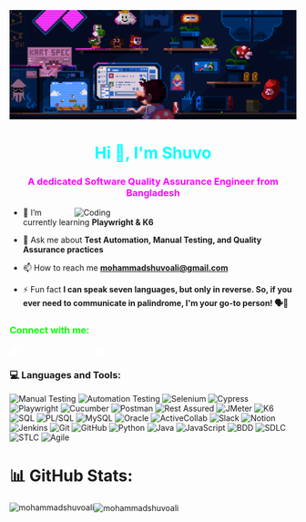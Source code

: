 [![MasterHead](https://raw.githubusercontent.com/MohammadShuvoAli/MohammadShuvoAli/main/bannar.gif)](https://www.linkedin.com/in/mohammadshuvoali/)

<h1 align="center" style="color: #00FFFF;">Hi 👋, I'm Shuvo</h1>

<h3 align="center" style="color: #FF00FF;">A dedicated Software Quality Assurance Engineer from Bangladesh</h3>
<img align="right" alt="Coding" width="390" src="https://media.tenor.com/Aw2-4sShkCUAAAAd/coding.gif">

- 🌱 I’m currently learning **Playwright & K6**

- 💬 Ask me about **Test Automation, Manual Testing, and Quality Assurance practices**

- 📫 How to reach me **mohammadshuvoali@gmail.com**

- ⚡ Fun fact **I can speak seven languages, but only in reverse. So, if you ever need to communicate in palindrome, I'm your go-to person! 🗣️🔄**

<h3 align="left" style="color: #00FF00;">Connect with me:</h3>
<p align="left">
<a href="https://linkedin.com/in/mohammadshuvoali" target="blank"><img align="center" src="https://raw.githubusercontent.com/rahuldkjain/github-profile-readme-generator/master/src/images/icons/Social/linked-in-alt.svg" alt="mohammadshuvoali" height="30" width="40" style="filter: brightness(0) invert(1);"/></a>
<a href="https://www.leetcode.com/shuvo4o4" target="blank"><img align="center" src="https://raw.githubusercontent.com/rahuldkjain/github-profile-readme-generator/master/src/images/icons/Social/leet-code.svg" alt="shuvo4o4" height="30" width="40" style="filter: brightness(0) invert(1);"/></a>
</p>

### 💻 Languages and Tools:
![Manual Testing](https://img.shields.io/badge/Manual%20Testing-%23000000.svg?style=for-the-badge&logo=manual-testing&logoColor=white) 
![Automation Testing](https://img.shields.io/badge/Automation%20Testing-%23000000.svg?style=for-the-badge&logo=automation-testing&logoColor=white) 
![Selenium](https://img.shields.io/badge/Selenium-%234E9F3D.svg?style=for-the-badge&logo=selenium&logoColor=white) 
![Cypress](https://img.shields.io/badge/Cypress-%23000F00.svg?style=for-the-badge&logo=cypress&logoColor=white) 
![Playwright](https://img.shields.io/badge/Playwright-%2300B2A5.svg?style=for-the-badge&logo=playwright&logoColor=white) 
![Cucumber](https://img.shields.io/badge/Cucumber-%2336C24A.svg?style=for-the-badge&logo=cucumber&logoColor=white) 
![Postman](https://img.shields.io/badge/Postman-%23FF6C37.svg?style=for-the-badge&logo=postman&logoColor=white) 
![Rest Assured](https://img.shields.io/badge/Rest%20Assured-%23000000.svg?style=for-the-badge&logo=rest-assured&logoColor=white) 
![JMeter](https://img.shields.io/badge/JMeter-%23615A6E.svg?style=for-the-badge&logo=jmeter&logoColor=white) 
![K6](https://img.shields.io/badge/K6-%23000000.svg?style=for-the-badge&logo=k6&logoColor=white) 
![SQL](https://img.shields.io/badge/SQL-%2307405C.svg?style=for-the-badge&logo=sql&logoColor=white) 
![PL/SQL](https://img.shields.io/badge/PL--SQL-%23000000.svg?style=for-the-badge&logo=pl-sql&logoColor=white) 
![MySQL](https://img.shields.io/badge/MySQL-%2300F6F6.svg?style=for-the-badge&logo=mysql&logoColor=white)
![Oracle](https://img.shields.io/badge/Oracle-%23F80000.svg?style=for-the-badge&logo=oracle&logoColor=white) 
![ActiveCollab](https://img.shields.io/badge/ActiveCollab-%23000000.svg?style=for-the-badge&logo=activecollab&logoColor=white) 
![Slack](https://img.shields.io/badge/Slack-%234A154B.svg?style=for-the-badge&logo=slack&logoColor=white) 
![Notion](https://img.shields.io/badge/Notion-%23000000.svg?style=for-the-badge&logo=notion&logoColor=white) 
![Jenkins](https://img.shields.io/badge/Jenkins-%23000000.svg?style=for-the-badge&logo=jenkins&logoColor=white) 
![Git](https://img.shields.io/badge/Git-%23F05032.svg?style=for-the-badge&logo=git&logoColor=white) 
![GitHub](https://img.shields.io/badge/GitHub-%23121011.svg?style=for-the-badge&logo=github&logoColor=white) 
![Python](https://img.shields.io/badge/Python-%232C75C9.svg?style=for-the-badge&logo=python&logoColor=white) 
![Java](https://img.shields.io/badge/Java-%23F80000.svg?style=for-the-badge&logo=java&logoColor=white) 
![JavaScript](https://img.shields.io/badge/JavaScript-%23F7E018.svg?style=for-the-badge&logo=javascript&logoColor=white) 
![BDD](https://img.shields.io/badge/BDD-%23000000.svg?style=for-the-badge&logo=bdd&logoColor=white) 
![SDLC](https://img.shields.io/badge/SDLC-%23000000.svg?style=for-the-badge&logo=sdlc&logoColor=white) 
![STLC](https://img.shields.io/badge/STLC-%23000000.svg?style=for-the-badge&logo=stlc&logoColor=white) 
![Agile](https://img.shields.io/badge/Agile-%2300B2A5.svg?style=for-the-badge&logo=agile&logoColor=white)

# 📊 GitHub Stats:
<p><img align="left" src="https://github-readme-stats.vercel.app/api/top-langs?username=mohammadshuvoali&show_icons=true&locale=en&layout=compact" alt="mohammadshuvoali" /></p>
<p><img align="center" src="https://github-readme-streak-stats.herokuapp.com/?user=mohammadshuvoali&" alt="mohammadshuvoali" /></p>
